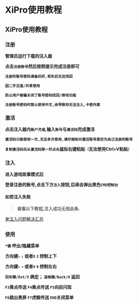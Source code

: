 # XiPro使用教程

## XiPro使用教程

### 注册 <a href="#zhu-ce" id="zhu-ce"></a>

**管理员运行下载的注入器**

**点击`注册账号`然后按照提示完成注册即可**

**`注册的账号密码请备份好,丢失后无法找回`**

**`因二手泛滥/共享使用`**

**`防止用户被骗关闭了账号密码找回/修改功能`**

**`注册账号密码时禁止使用中文,会导致你无法注入,卡密作废`**

### 激活 <a href="#ji-huo" id="ji-huo"></a>

**点击注入器内`账户充值`,输入`账号`与`激活码`完成激活**

**`激活码只能使用一次,无法多次使用,请仔细核对激活账号是否为自己注册的账号`**

**`复制激活码后从激活码那一栏点击`鼠标右键粘贴`（`无法使用Ctrl+V粘贴`）`**

### 注入 <a href="#zhu-ru" id="zhu-ru"></a>

**进入游戏故事模式后**

**登录注册的账号,点击下方`注入`按钮,后续会弹出黑色`CMD控制台`**

#### 如若注入失败 <a href="#ru-ruo-zhu-ru-shi-bai" id="ru-ruo-zhu-ru-shi-bai"></a>

> **查看以下教程,注入成功无视此条.**

[🛠️注入问题解决汇总](https://docs.hzz.im/o)

### **使用** <a href="#shi-yong" id="shi-yong"></a>

**`*键` 呼出/隐藏菜单**

**方向键`↑`** **`↓` 或者`8`** **`2` 控制上下**

**方向键`←`** **`→` 或者`4`** **`6` 控制左右**

**`回车键/Ent/5` 确定； `退格键/Back/0` 返回**

**`F3`黄点传送 `F4`紫点传送 `F5`向前闪现**

**`F6`跳出黑屏 `F7`虎鲸传送 `END`关闭菜单**
